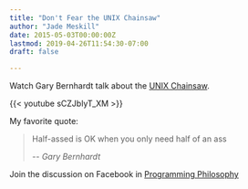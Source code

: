 ```yaml
---
title: "Don't Fear the UNIX Chainsaw"
author: "Jade Meskill"
date: 2015-05-03T00:00:00Z
lastmod: 2019-04-26T11:54:30-07:00
draft: false

---
```


Watch Gary Bernhardt talk about the [UNIX Chainsaw](https://www.youtube.com/watch?v=sCZJblyT_XM).

{{< youtube sCZJblyT_XM >}}

My favorite quote: 

> Half-assed is OK when you only need half of an ass
>
> -- <cite>Gary Bernhardt<cite>

Join the discussion on Facebook in [Programming Philosophy](https://www.facebook.com/groups/programming.philosophy/permalink/935108179872902/)
